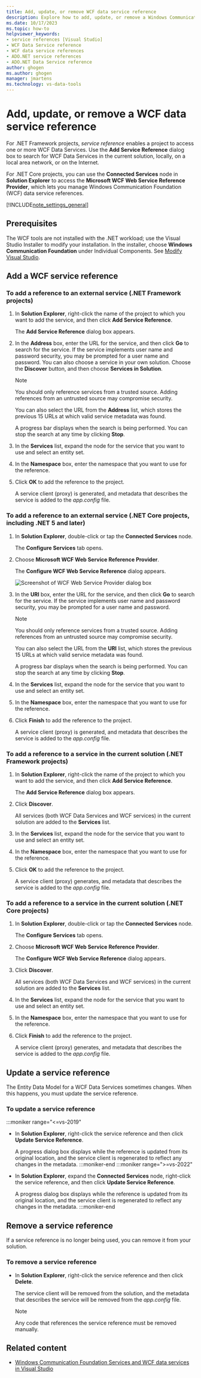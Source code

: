 ```yaml
---
title: Add, update, or remove WCF data service reference
description: Explore how to add, update, or remove a Windows Communication Foundation (WCF) data service reference for .NET Framework applications in Visual Studio.
ms.date: 10/17/2023
ms.topic: how-to
helpviewer_keywords:
- service references [Visual Studio]
- WCF Data Service reference
- WCF data service references
- ADO.NET service references
- ADO.NET Data Service reference
author: ghogen
ms.author: ghogen
manager: jmartens
ms.technology: vs-data-tools
---
```

# Add, update, or remove a WCF data service reference


For .NET Framework projects, *service reference* enables a project to access one or more WCF Data Services. Use the **Add Service Reference** dialog box to search for WCF Data Services in the current solution, locally, on a local area network, or on the Internet.

For .NET Core projects, you can use the **Connected Services** node in **Solution Explorer** to access the **Microsoft WCF Web Service Reference Provider**, which lets you manage Windows Communication Foundation (WCF) data service references.

[!INCLUDE[note_settings_general](../data-tools/includes/note_settings_general_md.md)]

## Prerequisites

The WCF tools are not installed with the .NET workload; use the Visual Studio Installer to modify your installation. In the installer, choose **Windows Communication Foundation** under Individual Components. See [Modify Visual Studio](../install/modify-visual-studio.md).

## Add a WCF service reference

### To add a reference to an external service (.NET Framework projects)

1. In **Solution Explorer**, right-click the name of the project to which you want to add the service, and then click **Add Service Reference**.

   The **Add Service Reference** dialog box appears.

1. In the **Address** box, enter the URL for the service, and then click **Go** to search for the service. If the service implements user name and password security, you may be prompted for a user name and password. You can also choose a service in your own solution. Choose the **Discover** button, and then choose **Services in Solution**.

    > [!NOTE]
    > You should only reference services from a trusted source. Adding references from an untrusted source may compromise security.

     You can also select the URL from the **Address** list, which stores the previous 15 URLs at which valid service metadata was found.

     A progress bar displays when the search is being performed. You can stop the search at any time by clicking **Stop**.

1. In the **Services** list, expand the node for the service that you want to use and select an entity set.

1. In the **Namespace** box, enter the namespace that you want to use for the reference.

1. Click **OK** to add the reference to the project.

     A service client (proxy) is generated, and metadata that describes the service is added to the *app.config* file.

### To add a reference to an external service (.NET Core projects, including .NET 5 and later)

1. In **Solution Explorer**, double-click or tap the **Connected Services** node.

   The **Configure Services** tab opens.

1. Choose **Microsoft WCF Web Service Reference Provider**.

   The **Configure WCF Web Service Reference** dialog appears.

   ![Screenshot of WCF Web Service Provider dialog box](media/vs-2019/configure-wcf-web-service-reference-dialog.png)

1. In the **URI** box, enter the URL for the service, and then click **Go** to search for the service. If the service implements user name and password security, you may be prompted for a user name and password.

    > [!NOTE]
    > You should only reference services from a trusted source. Adding references from an untrusted source may compromise security.

     You can also select the URL from the **URI** list, which stores the previous 15 URLs at which valid service metadata was found.

     A progress bar displays when the search is being performed. You can stop the search at any time by clicking **Stop**.

1. In the **Services** list, expand the node for the service that you want to use and select an entity set.

1. In the **Namespace** box, enter the namespace that you want to use for the reference.

1. Click **Finish** to add the reference to the project.

     A service client (proxy) is generated, and metadata that describes the service is added to the *app.config* file.

### To add a reference to a service in the current solution (.NET Framework projects)

1. In **Solution Explorer**, right-click the name of the project to which you want to add the service, and then click **Add Service Reference**.

    The **Add Service Reference** dialog box appears.

1. Click **Discover**.

    All services (both WCF Data Services and WCF services) in the current solution are added to the **Services** list.

1. In the **Services** list, expand the node for the service that you want to use and select an entity set.

1. In the **Namespace** box, enter the namespace that you want to use for the reference.

1. Click **OK** to add the reference to the project.

    A service client (proxy) generates, and metadata that describes the service is added to the *app.config* file.

### To add a reference to a service in the current solution (.NET Core projects)

1. In **Solution Explorer**, double-click or tap the **Connected Services** node. 

   The **Configure Services** tab opens.

1. Choose **Microsoft WCF Web Service Reference Provider**.

   The **Configure WCF Web Service Reference** dialog appears.

1. Click **Discover**.

    All services (both WCF Data Services and WCF services) in the current solution are added to the **Services** list.

1. In the **Services** list, expand the node for the service that you want to use and select an entity set.

1. In the **Namespace** box, enter the namespace that you want to use for the reference.

1. Click **Finish** to add the reference to the project.

    A service client (proxy) generates, and metadata that describes the service is added to the *app.config* file.

## Update a service reference

The Entity Data Model for a WCF Data Services sometimes changes. When this happens, you must update the service reference.

### To update a service reference

:::moniker range="<=vs-2019"
- In **Solution Explorer**, right-click the service reference and then click **Update Service Reference**.

     A progress dialog box displays while the reference is updated from its original location, and the service client is regenerated to reflect any changes in the metadata.
:::moniker-end
:::moniker range=">=vs-2022"
- In **Solution Explorer**, expand the **Connected Services** node, right-click the service reference, and then click **Update Service Reference**.

     A progress dialog box displays while the reference is updated from its original location, and the service client is regenerated to reflect any changes in the metadata.
:::moniker-end

## Remove a service reference

If a service reference is no longer being used, you can remove it from your solution.

### To remove a service reference

- In **Solution Explorer**, right-click the service reference and then click **Delete**.

     The service client will be removed from the solution, and the metadata that describes the service will be removed from the *app.config* file.

    > [!NOTE]
    > Any code that references the service reference must be removed manually.

## Related content

- [Windows Communication Foundation Services and WCF data services in Visual Studio](../data-tools/windows-communication-foundation-services-and-wcf-data-services-in-visual-studio.md)
